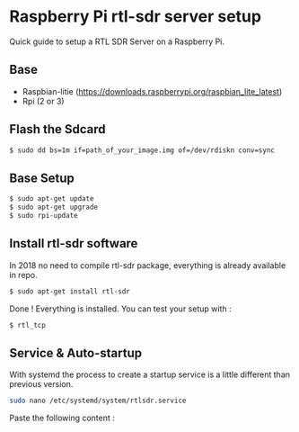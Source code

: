 # Raspberry Pi rtl-sdr server setup

Quick guide to setup a RTL SDR Server on a Raspberry Pi.


## Base

- Raspbian-litie (https://downloads.raspberrypi.org/raspbian_lite_latest)
- Rpi (2 or 3)

## Flash the Sdcard

```sh
$ sudo dd bs=1m if=path_of_your_image.img of=/dev/rdiskn conv=sync
```

## Base Setup

```sh
$ sudo apt-get update
$ sudo apt-get upgrade
$ sudo rpi-update
```

## Install rtl-sdr software

In 2018 no need to compile rtl-sdr package, everything is already available in repo.

```sh
$ sudo apt-get install rtl-sdr
```

Done ! Everything is installed. You can test your setup with :

```sh
$ rtl_tcp
```

## Service & Auto-startup

With systemd the process to create a startup service is a little different than previous version.

```sh
sudo nano /etc/systemd/system/rtlsdr.service
```

Paste the following content :


